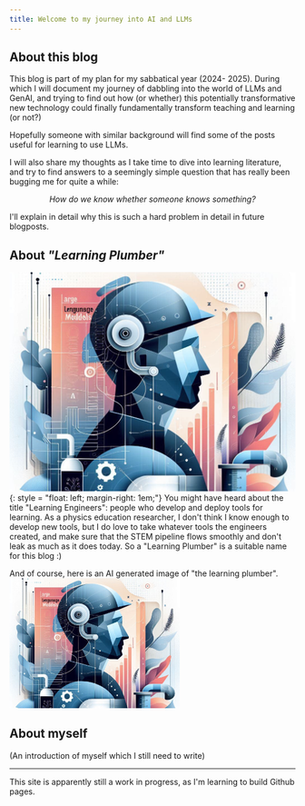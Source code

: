 ```yaml
---
title: Welcome to my journey into AI and LLMs
---
```


## About this blog

  This blog is part of my plan for my sabbatical year (2024- 2025). During which I will document my journey of dabbling into the world of LLMs and GenAI, and trying to find out how (or whether) this potentially transformative new technology could finally fundamentally transform teaching and learning (or not?) 

  Hopefully someone with similar background will find some of the posts useful for learning to use LLMs.

  I will also share my thoughts as I take time to dive into learning literature, and try to find answers to a seemingly simple question that has really been bugging me for quite a while: 

  <center><em>How do we know whether someone knows something?</em></center>
  
I'll explain in detail why this is such a hard problem in detail in future blogposts.


## About *"Learning Plumber"*

![an AI generated image of the learning plumber](./docs/assets/images/the-learning-plumber.png) {: style = "float: left; margin-right: 1em;"}
You might have heard about the title "Learning Engineers": people who develop and deploy tools for learning. As a physics education researcher, I don't think I know enough to develop new tools, but I do love to take whatever tools the engineers created, and make sure that the STEM pipeline flows smoothly and don't leak as much as it does today. So a "Learning Plumber" is a suitable name for this blog :)

And of course, here is an AI generated image of "the learning plumber".
<img src="./docs/assets/images/the-learning-plumber.png" width="300"
alt = "an AI generated image of the learning plumber">

## About myself
(An introduction of myself which I still need to write)

---

This site is apparently still a work in progress, as I'm learning to build Github pages. 
